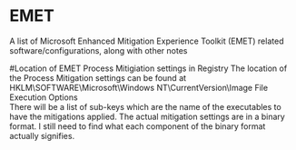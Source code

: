 # EMET
A list of Microsoft Enhanced Mitigation Experience Toolkit (EMET) related software/configurations, along with other notes


#Location of EMET Process Mitigiation settings in Registry
The location of the Process Mitigation settings can be found at 
  HKLM\SOFTWARE\Microsoft\Windows NT\CurrentVersion\Image File Execution Options\
There will be a list of sub-keys which are the name of the executables to have the mitigations applied. The actual mitigation settings are in a binary format. I still need to find what each component of the binary format actually signifies. 
